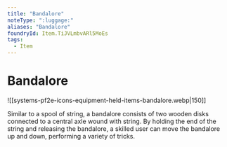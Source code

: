```yaml
---
title: "Bandalore"
noteType: ":luggage:"
aliases: "Bandalore"
foundryId: Item.TiJVLmbvARl5MoEs
tags:
  - Item
---
```


# Bandalore
![[systems-pf2e-icons-equipment-held-items-bandalore.webp|150]]

Similar to a spool of string, a bandalore consists of two wooden disks connected to a central axle wound with string. By holding the end of the string and releasing the bandalore, a skilled user can move the bandalore up and down, performing a variety of tricks.
